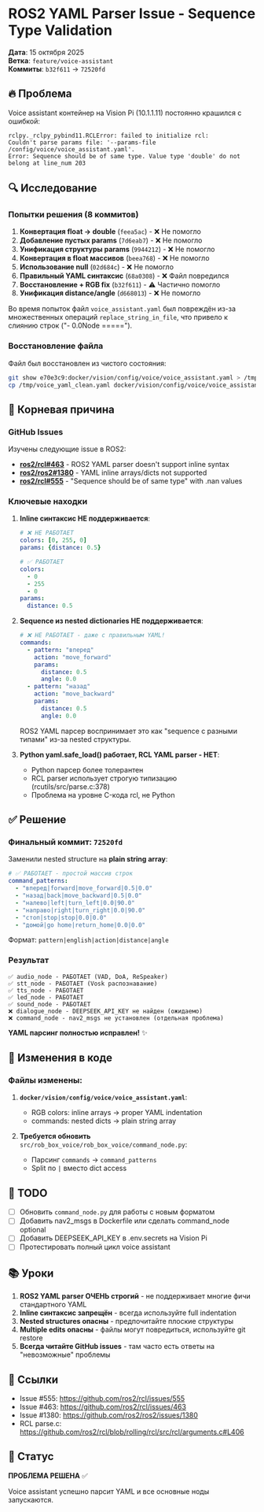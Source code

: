 # ROS2 YAML Parser Issue - Sequence Type Validation

**Дата**: 15 октября 2025  
**Ветка**: `feature/voice-assistant`  
**Коммиты**: `b32f611` → `72520fd`

## 🔥 Проблема

Voice assistant контейнер на Vision Pi (10.1.1.11) постоянно крашился с ошибкой:

```
rclpy._rclpy_pybind11.RCLError: failed to initialize rcl: 
Couldn't parse params file: '--params-file /config/voice/voice_assistant.yaml'. 
Error: Sequence should be of same type. Value type 'double' do not belong at line_num 203
```

## 🔍 Исследование

### Попытки решения (8 коммитов)

1. **Конвертация float → double** (`feea5ac`) - ❌ Не помогло
2. **Добавление пустых params** (`7d6eab7`) - ❌ Не помогло  
3. **Унификация структуры params** (`9944212`) - ❌ Не помогло
4. **Конвертация в float массивов** (`beea768`) - ❌ Не помогло
5. **Использование null** (`02d684c`) - ❌ Не помогло
6. **Правильный YAML синтаксис** (`68a0308`) - ❌ Файл повредился
7. **Восстановление + RGB fix** (`b32f611`) - ⚠️ Частично помогло
8. **Унификация distance/angle** (`d668013`) - ❌ Не помогло

Во время попыток файл `voice_assistant.yaml` был повреждён из-за множественных операций `replace_string_in_file`, что привело к слиянию строк ("- 0.0Node =====").

### Восстановление файла

Файл был восстановлен из чистого состояния:
```bash
git show e70e3c9:docker/vision/config/voice/voice_assistant.yaml > /tmp/voice_yaml_clean.yaml
cp /tmp/voice_yaml_clean.yaml docker/vision/config/voice/voice_assistant.yaml
```

## 🎯 Корневая причина

### GitHub Issues

Изучены следующие issue в ROS2:

- **[ros2/rcl#463](https://github.com/ros2/rcl/issues/463)** - ROS2 YAML parser doesn't support inline syntax
- **[ros2/ros2#1380](https://github.com/ros2/ros2/issues/1380)** - YAML inline arrays/dicts not supported
- **[ros2/rcl#555](https://github.com/ros2/rcl/issues/555)** - "Sequence should be of same type" with .nan values

### Ключевые находки

1. **Inline синтаксис НЕ поддерживается**:
   ```yaml
   # ❌ НЕ РАБОТАЕТ
   colors: [0, 255, 0]
   params: {distance: 0.5}
   
   # ✅ РАБОТАЕТ
   colors:
     - 0
     - 255
     - 0
   params:
     distance: 0.5
   ```

2. **Sequence из nested dictionaries НЕ поддерживается**:
   ```yaml
   # ❌ НЕ РАБОТАЕТ - даже с правильным YAML!
   commands:
     - pattern: "вперед"
       action: "move_forward"
       params:
         distance: 0.5
         angle: 0.0
     - pattern: "назад"
       action: "move_backward"
       params:
         distance: 0.5
         angle: 0.0
   ```
   
   ROS2 YAML парсер воспринимает это как "sequence с разными типами" из-за nested структуры.

3. **Python yaml.safe_load() работает, RCL YAML parser - НЕТ**:
   - Python парсер более толерантен
   - RCL parser использует строгую типизацию (rcutils/src/parse.c:378)
   - Проблема на уровне C-кода rcl, не Python

## ✅ Решение

### Финальный коммит: `72520fd`

Заменили nested structure на **plain string array**:

```yaml
# ✅ РАБОТАЕТ - простой массив строк
command_patterns:
  - "вперед|forward|move_forward|0.5|0.0"
  - "назад|back|move_backward|0.5|0.0"
  - "налево|left|turn_left|0.0|90.0"
  - "направо|right|turn_right|0.0|90.0"
  - "стоп|stop|stop|0.0|0.0"
  - "домой|go home|return_home|0.0|0.0"
```

Формат: `pattern|english|action|distance|angle`

### Результат

```
✅ audio_node - РАБОТАЕТ (VAD, DoA, ReSpeaker)
✅ stt_node - РАБОТАЕТ (Vosk распознавание)
✅ tts_node - РАБОТАЕТ
✅ led_node - РАБОТАЕТ
✅ sound_node - РАБОТАЕТ
❌ dialogue_node - DEEPSEEK_API_KEY не найден (ожидаемо)
❌ command_node - nav2_msgs не установлен (отдельная проблема)
```

**YAML парсинг полностью исправлен!** ✨

## 📝 Изменения в коде

### Файлы изменены:

1. **`docker/vision/config/voice/voice_assistant.yaml`**:
   - RGB colors: inline arrays → proper YAML indentation
   - commands: nested dicts → plain string array

2. **Требуется обновить** `src/rob_box_voice/rob_box_voice/command_node.py`:
   - Парсинг `commands` → `command_patterns`
   - Split по `|` вместо dict access

## 🔧 TODO

- [ ] Обновить `command_node.py` для работы с новым форматом
- [ ] Добавить nav2_msgs в Dockerfile или сделать command_node optional
- [ ] Добавить DEEPSEEK_API_KEY в .env.secrets на Vision Pi
- [ ] Протестировать полный цикл voice assistant

## 📚 Уроки

1. **ROS2 YAML parser ОЧЕНЬ строгий** - не поддерживает многие фичи стандартного YAML
2. **Inline синтаксис запрещён** - всегда используйте full indentation
3. **Nested structures опасны** - предпочитайте плоские структуры
4. **Multiple edits опасны** - файлы могут повредиться, используйте git restore
5. **Всегда читайте GitHub issues** - там часто есть ответы на "невозможные" проблемы

## 🔗 Ссылки

- Issue #555: https://github.com/ros2/rcl/issues/555
- Issue #463: https://github.com/ros2/rcl/issues/463  
- Issue #1380: https://github.com/ros2/ros2/issues/1380
- RCL parse.c: https://github.com/ros2/rcl/blob/rolling/rcl/src/rcl/arguments.c#L406

## 🎉 Статус

**ПРОБЛЕМА РЕШЕНА** ✅

Voice assistant успешно парсит YAML и все основные ноды запускаются.
